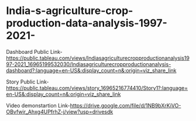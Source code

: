 # India-s-agriculture-crop-production-data-analysis-1997-2021-


Dashboard Public Link-https://public.tableau.com/views/Indiasagriculturecropproductionanalysis1997-2021_16965199532030/Indiasagriculturecropproductionanalysis-dashboard?:language=en-US&:display_count=n&:origin=viz_share_link

Story Public Link-https://public.tableau.com/views/story_16965216774410/Story1?:language=en-US&:display_count=n&:origin=viz_share_link

Video demonstartion Link-https://drive.google.com/file/d/1NB9bXrKiVO-OBvfwir_Ahxg4UPfrhZ-j/view?usp=drivesdk
